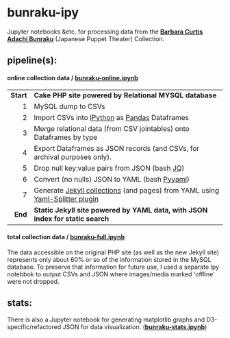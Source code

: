 # bunraku-ipy

Jupyter notebooks &etc. for processing data from the __[Barbara Curtis Adachi Bunraku](https://cul.github.io/bunraku-demo/)__ (Japanese Puppet Theater) Collection.

## pipeline(s):
#### online collection data / [bunraku-online.ipynb](https://github.com/mnyrop/bunraku-ipy/blob/master/bunraku-online.ipynb)

|               |             |
|-------------:|:-------------| 
| __Start__     | __Cake PHP site powered by Relational MYSQL database__ | 
| 1             | MySQL dump to CSVs     | 
| 2             | Import CSVs into [IPython](https://ipython.org/) as [Pandas](http://pandas.pydata.org/) Dataframes    | 
| 3             | Merge relational data (from CSV jointables) onto Dataframes by type    | 
| 4             | Export Dataframes as JSON records (and CSVs, for archival purposes only).   | 
| 5             | Drop null key:value pairs from JSON (bash [JQ](https://stedolan.github.io/jq/))   | 
| 6             | Convert (no nulls) JSON to YAML (bash [Pyyaml](http://pyyaml.org/))   | 
| 7             | Generate [Jekyll collections](https://jekyllrb.com/docs/collections/) (and pages) from YAML using [Yaml-Splitter plugin](https://github.com/mnyrop/yaml-splitter) |
| __End__       | __Static Jekyll site powered by YAML data, with JSON index for static search__ | 

#### total collection data / [bunraku-full.ipynb](https://github.com/mnyrop/bunraku-ipy/blob/master/bunraku-full.ipynb)

The data accessible on the original PHP site (as well as the new Jekyll site) represents only about 60% or so of the information stored in the MySQL database. To preserve that information for future use, I used a separate Ipy notebbok to output CSVs and JSON where images/media marked 'offline' were not dropped.


## stats:
There is also a Jupyter notebook for generating matplotlib graphs and D3-specific/refactored JSON for data visualization. (__[bunraku-stats.ipynb](https://github.com/mnyrop/bunraku-ipy/blob/master/stats/bunraku-stats.ipynb)__)
